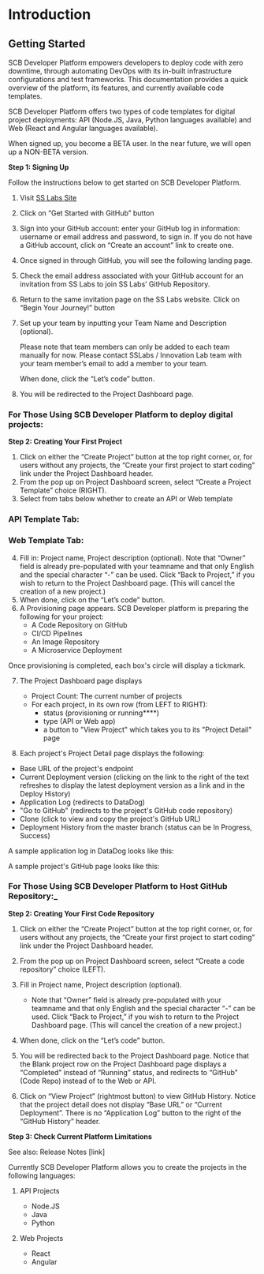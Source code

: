 # Introduction </ins>

## Getting Started

SCB Developer Platform empowers developers to deploy code with zero downtime, through automating DevOps with its in-built infrastructure configurations and test frameworks. This documentation provides a quick overview of the platform, its features, and currently available code templates.

SCB Developer Platform offers two types of code templates for digital project deployments: API (Node.JS, Java, Python languages available) and Web (React and Angular languages available). 

When signed up, you become a BETA user. In the near future, we will open up a NON-BETA version.

**Step 1: Signing Up**

Follow the instructions below to get started on SCB Developer Platform.

1. Visit [SS Labs Site](https://www.sslabs.sh/)
2. Click on “Get Started with GitHub” button
3. Sign into your GitHub account: enter your GitHub log in information: username or email address and password, to sign in. If you do not have a GitHub account, click on “Create an account” link to create one.
4. Once signed in through GitHub, you will see the following landing page.
5. Check the email address associated with your GitHub account for an invitation from SS Labs to join SS Labs’ GitHub Repository.
6. Return to the same invitation page on the SS Labs website. Click on “Begin Your Journey!” button
7. Set up your team by inputting your Team Name and Description (optional). 

	Please note that team members can only be added to each team manually for now. Please contact SSLabs / Innovation Lab team with your team member’s email to add a member to your team. 

	When done, click the “Let’s code” button.
	
8. You will be redirected to the Project Dashboard page.

### For Those Using SCB Developer Platform to deploy digital projects:

**Step 2: Creating Your First Project**

1. Click on either the “Create Project” button at the top right corner, or, for users without any projects, the “Create your first project to start coding” link under the Project Dashboard header.
2. From the pop up on Project Dashboard screen, select “Create a Project Template” choice (RIGHT).
3. Select from tabs below whether to create an API or Web template

### API Template Tab:

### Web Template Tab:

4. Fill in: Project name, Project description (optional). Note that “Owner” field is already pre-populated with your teamname and that only English and the special character “-” can be used. Click “Back to Project,” if you wish to return to the Project Dashboard page. (This will cancel the creation of a new project.)
5. When done, click on the “Let’s code” button.
6. A Provisioning page appears. SCB Developer platform is preparing the following for your project:
	* 	A Code Repository on GitHub
	*  CI/CD Pipelines
	*  An Image Repository
	*  A Microservice Deployment

Once provisioning is completed, each box's circle will display a tickmark.

7. The Project Dashboard page displays

	* Project Count: The current number of projects
	* For each project, in its own row (from LEFT to RIGHT): 
		* 	status (provisioning or running****)
		*  type (API or Web app)
		*  a button to "View Project" which takes you to its "Project Detail" page

8. Each project's Project Detail page displays the following:

* Base URL of the project's endpoint 
* Current Deployment version (clicking on the link to the right of the text refreshes to display the latest deployment version as a link and in the Deploy History)
* Application Log (redirects to DataDog)
* "Go to GitHub" (redirects to the project's GitHub code repository)
* Clone (click to view and copy the project's GitHub URL)
* Deployment History from the master branch (status can be In Progress, Success)

A sample application log in DataDog looks like this:


A sample project's GitHub page looks like this:


### For Those Using SCB Developer Platform to Host GitHub Repository:_

**Step 2: Creating Your First Code Repository**

1. Click on either the “Create Project” button at the top right corner, or, for users without any projects, the “Create your first project to start coding” link under the Project Dashboard header.

2. From the pop up on Project Dashboard screen, select “Create a code repository” choice (LEFT).

3. Fill in Project name, Project description (optional). 

	* Note that “Owner” field is already pre-populated with your teamname and that only English and the special character “-” can be used. Click “Back to Project,” if you wish to return to the Project Dashboard page. (This will cancel the creation of a new project.)

4. When done, click on the “Let’s code” button. 

5. You will be redirected back to the Project Dashboard page. Notice that the Blank project row on the Project Dashboard page displays a “Completed” instead of “Running” status, and redirects to “GitHub” (Code Repo) instead of to the Web or API.

6. Click on “View Project” (rightmost button) to view GitHub History. Notice that the project detail does not display “Base URL” or “Current Deployment”. There is no “Application Log” button to the right of the “GitHub History” header.

**Step 3: Check Current Platform Limitations**

See also: Release Notes [link]

Currently SCB Developer Platform allows you to create the projects in the following languages:

1. API Projects
	* Node.JS
	* Java
	* Python

2. Web Projects
	* React
	* Angular